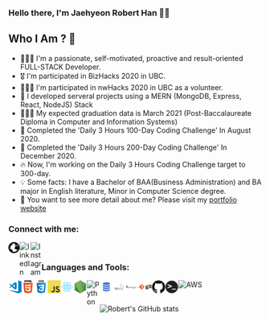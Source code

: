 ### Hello there, I'm Jaehyeon Robert Han 👋🏻

## Who I Am ? 🔭
- 👨🏻‍💻  I'm a passionate, self-motivated, proactive and result-oriented FULL-STACK Developer.
- 🎖  I'm participated in BizHacks 2020 in UBC.
- 🏃🏻‍♂️  I'm participated in nwHacks 2020 in UBC as a volunteer.
- 🐣  I developed serveral projects using a MERN (MongoDB, Express, React, NodeJS) Stack
- 👨🏻‍🎓  My expected graduation data is March 2021 (Post-Baccalaureate Diploma in Computer and Information Systems)
- 🛫  Completed the 'Daily 3 Hours 100-Day Coding Challenge' In August 2020.
- 🚀  Completed the 'Daily 3 Hours 200-Day Coding Challenge' In December 2020.
- 🔥  Now, I'm working on the Daily 3 Hours Coding Challenge target to 300-day.
- 💡  Some facts: I have a Bachelor of BAA(Business Administration) and BA major in English literature, Minor in Computer Science degree.
- 💎  You want to see more detail about me? Please visit my [portfolio website](https://zioq.github.io/portfolio-project) 

### Connect with me:
[<img align="left" alt="homepage" width="22px" src="https://raw.githubusercontent.com/iconic/open-iconic/master/svg/globe.svg" />](https://zioq.github.io/portfolio-project)
[<img align="left" alt="linkedIn" width="22px" src="https://cdn.jsdelivr.net/npm/simple-icons@v3/icons/linkedin.svg" />](https://www.linkedin.com/in/jaehyeon-rob-han/)
[<img align="left" alt="Instagram" width="22px" src="https://cdn.jsdelivr.net/npm/simple-icons@v3/icons/instagram.svg" />](https://www.instagram.com/dailycoding_robert/)

<br />

### Languages and Tools:

<img align="left" alt="Visual Studio Code" width="26px" src="https://raw.githubusercontent.com/github/explore/80688e429a7d4ef2fca1e82350fe8e3517d3494d/topics/visual-studio-code/visual-studio-code.png" />
<img align="left" alt="HTML5" width="26px" src="https://raw.githubusercontent.com/github/explore/80688e429a7d4ef2fca1e82350fe8e3517d3494d/topics/html/html.png" />
<img align="left" alt="CSS3" width="26px" src="https://raw.githubusercontent.com/github/explore/80688e429a7d4ef2fca1e82350fe8e3517d3494d/topics/css/css.png" />
<img align="left" alt="JavaScript" width="26px" src="https://raw.githubusercontent.com/github/explore/80688e429a7d4ef2fca1e82350fe8e3517d3494d/topics/javascript/javascript.png" />
<img align="left" alt="React" width="26px" src="https://raw.githubusercontent.com/github/explore/80688e429a7d4ef2fca1e82350fe8e3517d3494d/topics/react/react.png" />
<img align="left" alt="Node.js" width="26px" src="https://raw.githubusercontent.com/github/explore/80688e429a7d4ef2fca1e82350fe8e3517d3494d/topics/nodejs/nodejs.png" />
<img align="left" alt="Python" width="26px" src="https://raw.githubusercontent.com/Thomas-George-T/Thomas-George-T/master/assets/python.svg" />
<img align="left" alt="SQL" width="26px" src="https://raw.githubusercontent.com/github/explore/80688e429a7d4ef2fca1e82350fe8e3517d3494d/topics/sql/sql.png" />
<img align="left" alt="MySQL" width="26px" src="https://raw.githubusercontent.com/github/explore/80688e429a7d4ef2fca1e82350fe8e3517d3494d/topics/mysql/mysql.png" />
<img align="left" alt="MongoDB" width="26px" src="https://raw.githubusercontent.com/github/explore/80688e429a7d4ef2fca1e82350fe8e3517d3494d/topics/mongodb/mongodb.png" />
<img align="left" alt="Git" width="26px" src="https://raw.githubusercontent.com/github/explore/80688e429a7d4ef2fca1e82350fe8e3517d3494d/topics/git/git.png" />
<img align="left" alt="GitHub" width="26px" src="https://raw.githubusercontent.com/github/explore/78df643247d429f6cc873026c0622819ad797942/topics/github/github.png" />
<img align="left" alt="Terminal" width="26px" src="https://raw.githubusercontent.com/github/explore/80688e429a7d4ef2fca1e82350fe8e3517d3494d/topics/terminal/terminal.png" />
<img align="AWS" alt="AWS" width="26px"  src="https://raw.githubusercontent.com/Thomas-George-T/Thomas-George-T/master/assets/aws.svg">
<br />
<br />

![Robert's GitHub stats](https://github-readme-stats.vercel.app/api?username=Zioq&show_icons=true&theme=radical)

